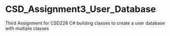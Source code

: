 # CSD_Assignment3_User_Database
Third Assignment for CSD228 C# building classes to create a user database with multiple classes
